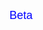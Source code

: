<p style="text-align: center;"><span style="font-family: 'comic sans ms', sans-serif; font-size: large; color: #0000ff;">Beta</span></p>
